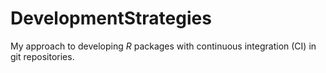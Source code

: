 # DevelopmentStrategies
My approach to developing *R* packages with continuous integration (CI) in git repositories.

